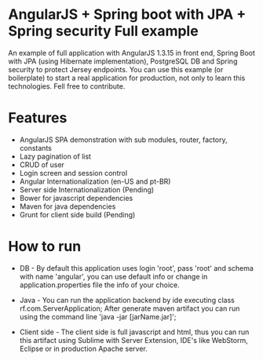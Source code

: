 # AngularJS + Spring boot with JPA + Spring security Full example
An example of full application with AngularJS 1.3.15 in front end, Spring Boot with JPA (using Hibernate implementation), PostgreSQL DB and Spring security to protect Jersey endpoints.
You can use this example (or boilerplate) to start a real application for production, not only to learn this technologies. Fell free to contribute.
# Features
- AngularJS SPA demonstration with sub modules, router, factory, constants
- Lazy pagination of list
- CRUD of user
- Login screen and session control
- Angular Internationalization (en-US and pt-BR)
- Server side Internationalization (Pending)
- Bower for javascript dependencies
- Maven for java dependencies
- Grunt for client side build (Pending)

# How to run
- DB -
By default this application uses login 'root', pass 'root' and schema with name 'angular', you can use default info or change in application.properties file the info of your choice.

- Java - 
You can run the application backend by ide executing class rf.com.ServerApplication;
After generate maven artifact you can run using the command line 'java -jar [jarName.jar]';

- Client side - 
The client side is full javascript and html, thus you can run this artifact using Sublime with Server Extension, IDE's like WebStorm, Eclipse or in production Apache server.
